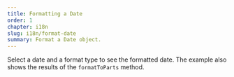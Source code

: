 ```yaml
---
title: Formatting a Date
order: 1
chapter: i18n
slug: i18n/format-date
summary: Format a Date object.
---
```


Select a date and a format type to see the formatted date. The example also shows the results of the `formatToParts` method.
